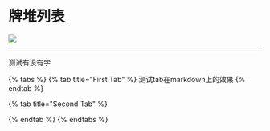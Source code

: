 # 牌堆列表

![](.gitbook/assets/⑨.png)



----------

测试有没有字

{% tabs %}
{% tab title="First Tab" %}
测试tab在markdown上的效果
{% endtab %}

{% tab title="Second Tab" %}

{% endtab %}
{% endtabs %}

